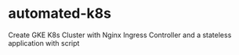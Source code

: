 # automated-k8s
Create GKE K8s Cluster with Nginx Ingress Controller and a stateless application with script
